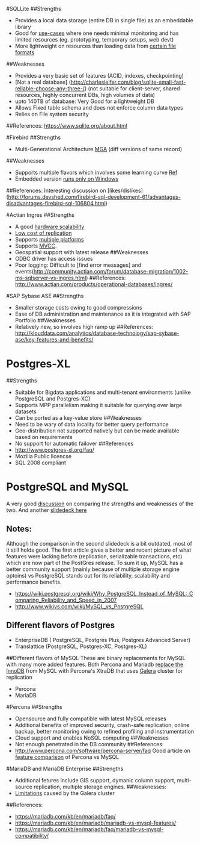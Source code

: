 #SQLLite
##Strengths
 - Provides a local data storage (entire DB in single file) as an embeddable library
 - Good for [use-cases](https://www.sqlite.org/whentouse.html) where one needs minimal monitoring and has limited resources (eg. prototyping, temporary setups, web devt)
 - More lightweight on resources than loading data from [certain file formats](https://www.sqlite.org/intern-v-extern-blob.html)
 
##Weaknesses
 - Provides a very basic set of features (ACID, indexes, checkpointing) 
 - [Not a real database] (http://charlesleifer.com/blog/sqlite-small-fast-reliable-choose-any-three-/) (not suitable for client-server, shared resources, highly concurrent DBs, high volumes of data)
 - upto 140TB of database: Very Good for a lightweight DB
 - Allows Fixed table schema and does not enforce column data types
 - Relies on File system security
 
##References: 
 https://www.sqlite.org/about.html
  
#Firebird
##Strengths
 - Multi-Generational Architecture [MGA](http://www.firebirdsql.org/file/documentation/papers_presentations/html/FBFactsheet.html) (diff versions of same record) 
  
##Weaknesses
 - Supports multiple flavors which involves some learning curve [Ref](http://www.linuxjournal.com/article/7010)
 - Embedded version [runs only on Windows](http://stackoverflow.com/questions/222699/which-embedded-database-to-use-in-a-delphi-application)
 
##References:
 Interesting discussion on [likes/dislikes] (http://forums.devshed.com/firebird-sql-development-61/advantages-disadvantages-firebird-sql-106804.html)
  
 
#Actian Ingres
##Strengths
 - A good [hardware scalability ](http://community.actian.com/forum/database-migration/1002-ms-sqlserver-vs-ingres.html)
 - [Low cost of replication](http://community.actian.com/forum/database-migration/1002-ms-sqlserver-vs-ingres.html)
 - Supports [multiple platforms](http://database-management.findthebest-sw.com/l/18/Ingres)
 - Supports [MVCC](http://community.actian.com/forum/comp-databases-ingres/4503-how-different-ingres-2.html). 
 - Geospatial support with latest release
##Weaknesses
 - ODBC driver has access issues
 - Poor logging: Difficult to [find error messages] and events(http://community.actian.com/forum/database-migration/1002-ms-sqlserver-vs-ingres.html)
##References:
 http://www.actian.com/products/operational-databases/ingres/
 
#SAP Sybase ASE
##Strengths
 - Smaller storage costs owing to good compressions
 - Ease of DB administration and maintenance as it is integrated with SAP Portfolio
##Weaknesses
 - Relatively new, so involves high ramp up
##References:
 http://klouddata.com/analytics/database-technology/sap-sybase-ase/key-features-and-benefits/
 
# Postgres-XL
##Strengths
- Suitable for Bigdata applications and multi-tenant environments 
(unlike PostgreSQL and Postgres-XC) 
- Supports MPP parallelism making it suitable for querying over large datasets
- Can be ported as a key-value store
##Weaknesses
- Need to be wary of data locality for better query performance
- Geo-distribution not supported natively but can be made available based on requirements
- No support for automatic failover
##References
- http://www.postgres-xl.org/faq/
- Mozilla Public licencse
- SQL 2008 compliant


# PostgreSQL and MySQL
A very good [discussion](http://www.quora.com/What-are-pros-and-cons-of-PostgreSQL-and-MySQL) on comparing the strengths and weaknesses of the two.
And another [slidedeck here](http://www.slideshare.net/EnterpriseDB/the-great-debate-postgresql-vs-mysql-presentation)

## Notes: 
Although the comparison in the second slidedeck is a bit outdated, most of it still holds good. The first article gives a better and recent picture of what features were lacking before (replication, serializable transactions, etc) which are now part of the PostGres release. To sum it up, MySQL has a better community support (mainly because of multiple storage engine optoins) vs PostgreSQL stands out for its reliability, scalability and performance benefits. 
- https://wiki.postgresql.org/wiki/Why_PostgreSQL_Instead_of_MySQL:_Comparing_Reliability_and_Speed_in_2007
- http://www.wikivs.com/wiki/MySQL_vs_PostgreSQL

## Different flavors of Postgres
- EnterpriseDB ( PostgreSQL, Postgres Plus, Postgres Advanced Server)
- Translattice (PostgreSQL, Postgres-XC, Postgres-XL)

##Different flavors of MySQL
These are binary replacements for MySQL with many more added features. Both Percona and Mariadb [replace the InnoDB](http://serverfault.com/questions/545285/mariadb-cluster-vs-percona-cluster-for-mysql) from MySQL with Percona's XtraDB that uses [Galera](http://galeracluster.com/products/) cluster for replication
- Percona
- MariaDB


#Percona
##Strengths
- Opensource and fully compatible with latest MySQL releases
- Additional benefits of improved security, crash-safe replication, online backup, better monitoring owing to refined profiling and instrumentation
- Cloud support and enables NoSQL computing
##Weaknesses
- Not enough penetrated in the DB community
##References:
- http://www.percona.com/software/percona-server/faq
Good article on [feature comparison](http://www.percona.com/software/percona-server/feature-comparison) of Percona vs MySQL 

#MariaDB and MariaDB Enterprise
##Strengths
- Additional fetures include GIS support, dymanic column support, multi-source replication, multiple storage engines.
##Weaknesses:
- [Limitations](http://blog.secaserver.com/2012/04/mysql-advantages-disadvantages-galera/) caused by the Galera cluster

##References:
- https://mariadb.com/kb/en/mariadb/faq/
- https://mariadb.com/kb/en/mariadb/mariadb-vs-mysql-features/
- https://mariadb.com/kb/en/mariadb/faq/mariadb-vs-mysql-compatibility/

